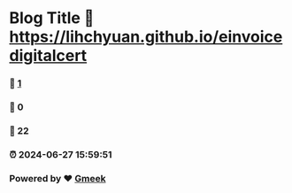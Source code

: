 # Blog Title :link: https://lihchyuan.github.io/einvoicedigitalcert 
### :page_facing_up: [1](https://lihchyuan.github.io/einvoicedigitalcert/tag.html) 
### :speech_balloon: 0 
### :hibiscus: 22 
### :alarm_clock: 2024-06-27 15:59:51 
### Powered by :heart: [Gmeek](https://github.com/Meekdai/Gmeek)

